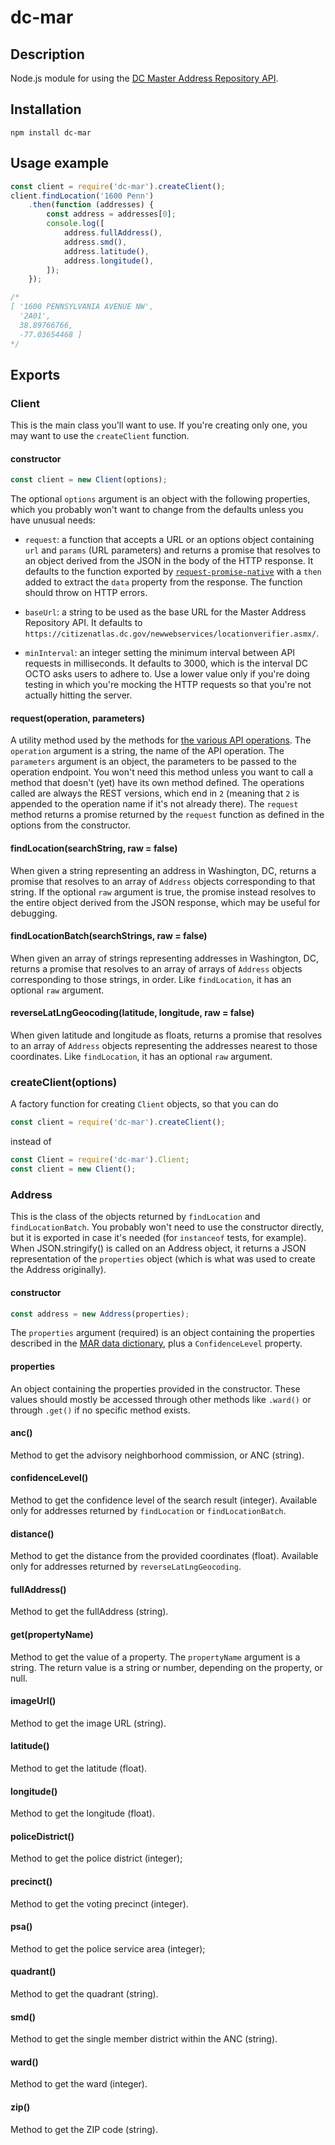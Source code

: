 # dc-mar

## Description

Node.js module for using the [DC Master Address Repository API](https://opendata.dc.gov/pages/mar-webservices).

## Installation

    npm install dc-mar

## Usage example

```js
const client = require('dc-mar').createClient();
client.findLocation('1600 Penn')
    .then(function (addresses) {
        const address = addresses[0];
        console.log([
            address.fullAddress(),
            address.smd(),
            address.latitude(),
            address.longitude(),
        ]);
    });

/*
[ '1600 PENNSYLVANIA AVENUE NW',
  '2A01',
  38.89766766,
  -77.03654468 ]
*/
```

## Exports

### Client

This is the main class you'll want to use. If you're creating only one, you may want to use the
`createClient` function.

#### constructor

```js
const client = new Client(options);
```

The optional `options` argument is an object with the following properties, which
you probably won't want to change from the defaults unless you have unusual needs:

* `request`: a function that accepts a URL or an options object containing `url`
and `params` (URL parameters) and returns a promise that resolves to an object
derived from the JSON in the body of the HTTP response. It defaults to the function
exported by [`request-promise-native`](https://www.npmjs.com/package/axios)
with a `then` added to extract the `data` property from the response. The function
should throw on HTTP errors.

* `baseUrl`: a string to be used as the base URL for the Master Address Repository API.
It defaults to `https://citizenatlas.dc.gov/newwebservices/locationverifier.asmx/`.

* `minInterval`: an integer setting the minimum interval between API requests in
milliseconds.
It defaults to 3000, which is the interval DC OCTO asks users to adhere to.
Use a lower value only if you're doing testing in which you're mocking the HTTP 
requests so that you're not actually hitting the server.

#### request(operation, parameters)

A utility method used by the methods for 
[the various API operations](http://citizenatlas.dc.gov/newwebservices/locationverifier.asmx).
The `operation` argument is a string, the name of the API operation.
The `parameters` argument is an object, the parameters to be passed to the operation
endpoint.
You won't need this method unless you want to call a method that doesn't (yet) have its
own method defined. The operations called are always the REST versions, which end in
`2` (meaning that `2` is appended to the operation name if it's not already there).
The `request` method returns a promise returned by the `request` function as defined
in the options from the constructor.

#### findLocation(searchString, raw = false)

When given a string representing an address in Washington, DC, returns a promise that resolves
to an array of `Address` objects corresponding to that string. If the optional `raw` argument is
true, the promise instead resolves to the entire object derived from the JSON response, which
may be useful for debugging.

#### findLocationBatch(searchStrings, raw = false)

When given an array of strings representing addresses in Washington, DC, returns a promise
that resolves to an array of arrays of `Address` objects corresponding to those strings, in order.
Like `findLocation`, it has an optional `raw` argument.

#### reverseLatLngGeocoding(latitude, longitude, raw = false)

When given latitude and longitude as floats, returns a promise that resolves to an array of
`Address` objects representing the addresses nearest to those coordinates.
Like `findLocation`, it has an optional `raw` argument.

### createClient(options)

A factory function for creating `Client` objects, so that you can do

```js
const client = require('dc-mar').createClient();
```

instead of

```js
const Client = require('dc-mar').Client;
const client = new Client();
```

### Address

This is the class of the objects returned by `findLocation` and `findLocationBatch`. You probably
won't need to use the constructor directly, but it is exported in case it's needed
(for `instanceof` tests, for example). When JSON.stringify() is called on an Address object, it
returns a JSON representation of the `properties` object (which is what was used to create the 
Address originally).

#### constructor

```js
const address = new Address(properties);
```

The `properties` argument (required) is an object containing the properties described in the
[MAR data dictionary](https://octo.dc.gov/sites/default/files/dc/sites/octo/publication/attachments/DCGIS_MarDataDictionary_0.pdf),
plus a `ConfidenceLevel` property.

#### properties

An object containing the properties provided in the constructor.
These values should mostly be accessed through other methods like `.ward()` or through `.get()`
if no specific method exists.

#### anc()

Method to get the advisory neighborhood commission, or ANC (string).

#### confidenceLevel()

Method to get the confidence level of the search result (integer).
Available only for addresses returned by `findLocation` or `findLocationBatch`. 

#### distance()

Method to get the distance from the provided coordinates (float).
Available only for addresses returned by `reverseLatLngGeocoding`. 

#### fullAddress()

Method to get the fullAddress (string).

#### get(propertyName)

Method to get the value of a property. The `propertyName` argument is a string. The return value is
a string or number, depending on the property, or null.

#### imageUrl()

Method to get the image URL (string).

#### latitude()

Method to get the latitude (float).

#### longitude()

Method to get the longitude (float).

#### policeDistrict()

Method to get the police district (integer);

#### precinct()

Method to get the voting precinct (integer).

#### psa()

Method to get the police service area (integer);

#### quadrant()

Method to get the quadrant (string).

#### smd()

Method to get the single member district within the ANC (string).

#### ward()

Method to get the ward (integer).

#### zip()

Method to get the ZIP code (string).
